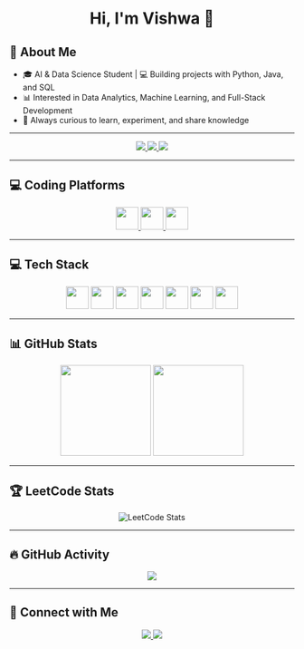 <h1 align="center">Hi, I'm Vishwa 👋</h1>

## 🌟 About Me
- 🎓 AI & Data Science Student | 💻 Building projects with Python, Java, and SQL  
- 📊 Interested in Data Analytics, Machine Learning, and Full-Stack Development  
- 🚀 Always curious to learn, experiment, and share knowledge  

---

<p align="center">
  <a href="https://codolio.com/profile/RBFxwwdc/">
    <img src="https://img.shields.io/badge/Portfolio-Visit-4F46E5?style=for-the-badge&logo=googlesites&logoColor=white" />
  </a>
  <a href="https://www.linkedin.com/in/vishwa-d-026445319/">
    <img src="https://img.shields.io/badge/LinkedIn-Connect-0A66C2?style=for-the-badge&logo=linkedin&logoColor=white" />
  </a>
  <a href="mailto:vishwadhanapal9126@gmail.com">
    <img src="https://img.shields.io/badge/Email-FF6B6B?style=for-the-badge&logo=gmail&logoColor=white" />
  </a>
</p>

---

## 💻 Coding Platforms

<p align="center">
  <a href="https://leetcode.com/u/vishwa-9106/">
    <img height="40" src="https://img.icons8.com/external-tal-revivo-color-tal-revivo/48/external-level-up-your-coding-skills-and-quickly-land-a-job-logo-color-tal-revivo.png"/>
  </a>
  <a href="https://www.codechef.com/users/vishwa7468">
    <img height="40" src="https://img.icons8.com/color/48/codechef.png"/>
  </a>
  <a href="https://codeforces.com/profile/Vishwa_D">
    <img height="40" src="https://cdn.jsdelivr.net/gh/devicons/devicon/icons/codeforces/codeforces-plain.svg"/>
  </a>
</p>

---

## 💻 Tech Stack

<p align="center">
  <img height="40" src="https://img.icons8.com/color/48/python.png"/>
  <img height="40" src="https://img.icons8.com/color/48/c-plus-plus-logo.png"/>
  <img height="40" src="https://img.icons8.com/color/48/java-coffee-cup-logo.png"/>
  <img height="40" src="https://img.icons8.com/color/48/html-5.png"/>
  <img height="40" src="https://img.icons8.com/color/48/css3.png"/>
  <img height="40" src="https://img.icons8.com/color/48/mysql-logo.png"/>
  <img height="40" src="https://img.icons8.com/color/48/visual-studio-code-2019.png"/>
</p>

---

## 📊 GitHub Stats
<p align="center">
  <img height="160" src="https://github-readme-stats.vercel.app/api?username=Vishwa-9106&show_icons=true&theme=radical&count_private=true" />
  <img height="160" src="https://github-readme-stats.vercel.app/api/top-langs/?username=Vishwa-9106&layout=compact&theme=radical" />
</p>

---

## 🏆 LeetCode Stats
<p align="center">
  <img src="https://leetcard.jacoblin.cool/vishwa-9106?theme=dark&ext=heatmap" alt="LeetCode Stats" />
</p>

---

## 🔥 GitHub Activity
<p align="center">
  <img src="https://github-readme-activity-graph.vercel.app/graph?username=Vishwa-9106&bg_color=0d1117&color=ff79c6&line=8be9fd&point=50fa7b&area=true&hide_border=false" />
</p>

---

## 🚀 Connect with Me
<p align="center">
  <a href="https://www.linkedin.com/in/vishwa-d-026445319/">
    <img src="https://img.shields.io/badge/LinkedIn-Connect-0A66C2?style=for-the-badge&logo=linkedin&logoColor=white" />
  </a>
  <a href="mailto:vishwadhanapal9126@gmail.com">
    <img src="https://img.shields.io/badge/Email-FF6B6B?style=for-the-badge&logo=gmail&logoColor=white" />
  </a>
</p>
